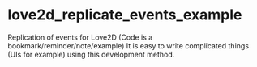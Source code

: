 # love2d_replicate_events_example
Replication of events for Love2D (Code is a bookmark/reminder/note/example)
It is easy to write complicated things (UIs for example) using this development method.
